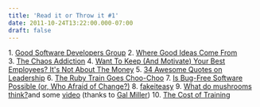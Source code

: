 ```yaml
---
title: 'Read it or Throw it #1'
date: 2011-10-24T13:22:00.000-07:00
draft: false
---
```


1\. [Good Software Developers Group](http://www.facebook.com/groups/swdevelopers/)
2. [Where Good Ideas Come From](http://www.innovationexcellence.com/blog/2011/08/13/where-good-ideas-come-from/)
3. [The Chaos Addiction](http://5whys.com/blog/the-chaos-addiction.html)
4. [Want To Keep (And Motivate) Your Best Employees? It's Not About The Money](http://www.fastcompany.com/1772484/want-to-keep-your-best-employees-its-not-about-the-money)
5. [34 Awesome Quotes on Leadership](http://www.ideachampions.com/weblogs/archives/2011/08/1_management_is.shtml)
6. [The Ruby Train Goes Choo-Choo](http://www.pseale.com/blog/TheRubyTrainGoesChooChoo.aspx)
7. [Is Bug-Free Software Possible (or, Who Afraid of Change?)](http://blogs.microsoft.co.il/blogs/arnona/archive/2011/08/11/is-bug-free-software-possible-or-who-afraid-of-change.aspx)
8. [fakeiteasy](http://code.google.com/p/fakeiteasy/)
9\. [What do mushrooms think?](http://www.calcalist.co.il/local/articles/0,7340,L-3527587,00.html)and some [video](http://www.youtube.com/watch?v=XuKjBIBBAL8) (thanks to [Gal Miller](http://www.facebook.com/gal.miller))
10. [The Cost of Training](http://blogs.microsoft.co.il/blogs/pavely/archive/2011/07/29/the-cost-of-training.aspx)
